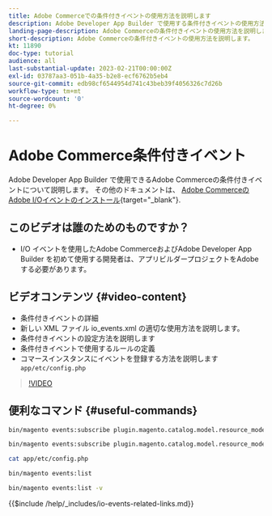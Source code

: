 ```yaml
---
title: Adobe Commerceでの条件付きイベントの使用方法を説明します
description: Adobe Developer App Builder で使用する条件付きイベントの使用方法を説明します。
landing-page-description: Adobe Commerceの条件付きイベントの使用方法を説明します。
short-description: Adobe Commerceの条件付きイベントの使用方法を説明します。
kt: 11890
doc-type: tutorial
audience: all
last-substantial-update: 2023-02-21T00:00:00Z
exl-id: 03787aa3-051b-4a35-b2e8-ecf6762b5eb4
source-git-commit: edb98cf6544954d741c43beb39f4056326c7d26b
workflow-type: tm+mt
source-wordcount: '0'
ht-degree: 0%

---
```


# Adobe Commerce条件付きイベント

Adobe Developer App Builder で使用できるAdobe Commerceの条件付きイベントについて説明します。 その他のドキュメントは、 [Adobe CommerceのAdobe I/Oイベントのインストール](https://developer.adobe.com/commerce/events/get-started/conditional-events/){target="_blank"}.

## このビデオは誰のためのものですか？

* I/O イベントを使用したAdobe CommerceおよびAdobe Developer App Builder を初めて使用する開発者は、アプリビルダープロジェクトをAdobeする必要があります。

## ビデオコンテンツ {#video-content}

* 条件付きイベントの詳細
* 新しい XML ファイル io_events.xml の適切な使用方法を説明します。
* 条件付きイベントの設定方法を説明します
* 条件付きイベントで使用するルールの定義
* コマースインスタンスにイベントを登録する方法を説明します `app/etc/config.php`

>[!VIDEO](https://video.tv.adobe.com/v/3415806?quality=12&learn=on)

## 便利なコマンド {#useful-commands}

```bash
bin/magento events:subscribe plugin.magento.catalog.model.resource_model.product.save --fields=sku --fields=qty --fields=category_id

bin/magento events:subscribe plugin.magento.catalog.model.resource_model.product.save_low_stock --parent=plugin.magento.catalog.model.resource_model.product.save --fields=sku --fields=qty --fields=category_id --rules="qty|lessThan|20" --rules="category_id|in|3,4,5"

cat app/etc/config.php

bin/magento events:list

bin/magento events:list -v
```

{{$include /help/_includes/io-events-related-links.md}}
